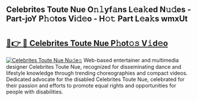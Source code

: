 ## Celebrites Toute Nue O𝚗𝚕yf𝚊ns L𝚎a𝚔ed N𝚞𝚍es - Part-joY P𝚑𝚘tos Vi𝚍𝚎o - H𝚘𝚝 Part L𝚎a𝚔s wmxUt

# <h2><a href="http://kfasyp.oniu.top/?m=Celebrites+Toute+Nue">🔗👉 🔴 Celebrites Toute Nue P𝚑ot𝚘𝚜 V𝚒d𝚎o</a></h2>

[![Celebrites Toute Nue Nu𝚍e𝚜](https://i.imgur.com/0qMVB7G.gif)](http://kfasyp.oniu.top/?m=Celebrites+Toute+Nue)
Web-based entertainer and multimedia designer Celebrites Toute Nue, recognized for disseminating dance and lifestyle knowledge through trending choreographies and compact videos. Dedicated advocate for the disabled Celebrites Toute Nue, celebrated for their passion and efforts to promote equal rights and opportunities for people with disabilities.  
